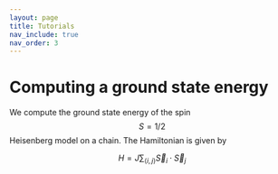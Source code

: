 ```yaml
---
layout: page
title: Tutorials
nav_include: true
nav_order: 3
---
```


# Computing a ground state energy

We compute the ground state energy of the spin $$S=1/2$$ Heisenberg model
on a chain. The Hamiltonian is given by

$$ H = J\sum_{\langle i, j \rangle} \vec{S}_i \cdot \vec{S}_j $$